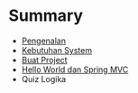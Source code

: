 # Summary

* [Pengenalan](README.md)
* [Kebutuhan System](system-requirment.md)
* [Buat Project](chapter1.md)
* [Hello World dan Spring MVC](hello-world.md)
* Quiz Logika

